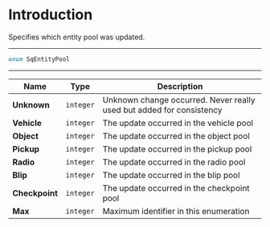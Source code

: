 # Introduction

Specifies which entity pool was updated.

----

```D
enum SqEntityPool
```

----

| Name | Type | Description |
|---|---|---|
| **Unknown** | `integer` | Unknown change occurred. Never really used but added for consistency |
| **Vehicle** | `integer` | The update occurred in the vehicle pool |
| **Object** | `integer` | The update occurred in the object pool |
| **Pickup** | `integer` | The update occurred in the pickup pool |
| **Radio** | `integer` | The update occurred in the radio pool |
| **Blip** | `integer` | The update occurred in the blip pool |
| **Checkpoint** | `integer` | The update occurred in the checkpoint pool |
| **Max** | `integer` | Maximum identifier in this enumeration |
